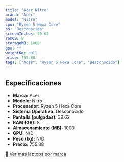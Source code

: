 ```yaml
---
title: "Acer Nitro"
brand: "Acer"
model: "Nitro"
cpu: "Ryzen 5 Hexa Core"
os: "Desconocido"
screenInches: 39.62
ramGB: 8
storageMB: 1000
gpu: ""
weightKg: null
price: 755.88
tags: ["Acer", "Ryzen 5 Hexa Core", "Desconocido"]
---
```

## Especificaciones

- **Marca:** Acer
- **Modelo:** Nitro
- **Procesador:** Ryzen 5 Hexa Core
- **Sistema Operativo:** Desconocido
- **Pantalla (pulgadas):** 39.62
- **RAM (GB):** 8
- **Almacenamiento (MB):** 1000
- **GPU:** N/D
- **Peso (kg):** N/D
- **Precio:** 755.88

[:rocket: Ver más laptops por marca](/brand/acer)
